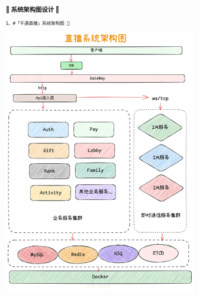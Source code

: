 ### 🧩 系统架构图设计 🧩 

```
1、#「千遇直播」系统架构图 🍂

```

![qianyu-live.png](https://github.com/hqd8080/draw/blob/master/qianyu-live.png)

